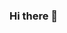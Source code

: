 ### Hi there 👋

<!--
**patrickn699/patrickn699** is a ✨ _special_ ✨ repository because its `README.md` (this file) appears on your GitHub profile.

Here are some ideas to get you started:

- 🔭 I’m currently working on ... Computer Vision project
- 🌱 I’m currently learning ... Deep Learning
- 👯 I’m looking to collaborate on ... My current computer vision project
- 🤔 I’m looking for help with ... Edge devices like raspberry pi
- 💬 Ask me about ... Machine Learning, Computer Vision
- 📫 How to reach me: ... [gmail] (prathmesh.patil699@gmail.com)
- 😄 Pronouns: ... he/him
- ⚡ Fun fact: ... I like to watch anime!!😆😂
-->

